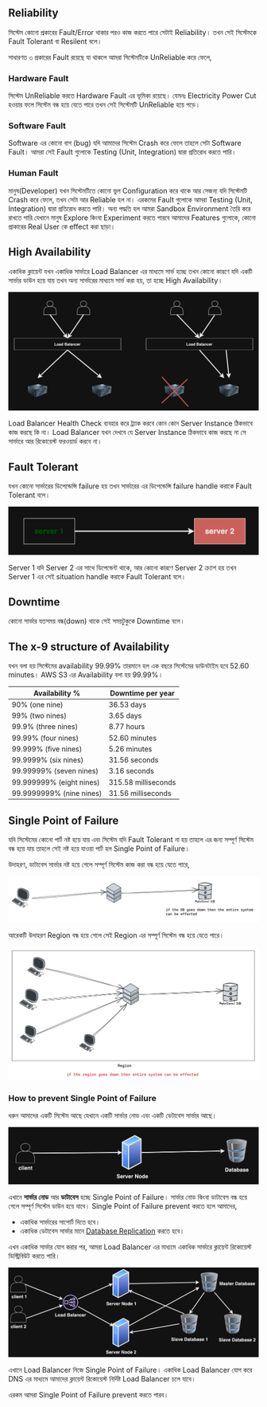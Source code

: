 ## Reliability

সিস্টেম কোনো প্রকারের Fault/Error থাকার পরও কাজ করতে পারে সেটাই Reliability। তখন সেই সিস্টেমকে Fault Tolerant বা Resilent বলে।

সাধারণত ৩ প্রকারের Fault রয়েছে যা থাকলে আমরা সিস্টেমটিকে UnReliable করে ফেলে,

### Hardware Fault

সিস্টেম UnReliable করতে Hardware Fault এর ভূমিকা রয়েছে। যেমনঃ Electricity Power Cut হওয়ার ফলে সিস্টেম বন্ধ হয়ে যেতে পারে তখন সেই সিস্টেমটি UnReliable হয়ে পড়ে।

### Software Fault

Software এর কোনো বাগ (bug) যদি আমাদের সিস্টেম Crash করে ফেলে তাহলে সেটা Software Fault। আমরা সেই Fault গুলোকে Testing (Unit, Integration) দ্বারা প্রতিরোধ করতে পারি।

### Human Fault

মানুষ(Developer) যখন সিস্টেমটিতে কোনো ভুল Configuration করে থাকে আর সেজন্য যদি সিস্টেমটি Crash করে ফেলে, তখন সেটা আর Reliable হল না। এরকমের Fault গুলোকে আমরা Testing (Unit, Integration) দ্বারা প্রতিরোধ করতে পারি। অন্য পদ্ধতি হল আমরা Sandbox Environment তৈরি করে রাখতে পারি যেখানে মানুষ Explore কিংবা Experiment করতে পারবে আমাদের Features গুলোকে, কোনো প্রাকারের Real User কে effect করা ছাড়া।

## High Availability

একাধিক ক্লায়েন্ট যখন একাধিক সার্ভারে Load Balancer এর মাধ্যমে সার্ভ হচ্ছে তখন কোনো কারণে যদি একটি সার্ভার ডাউন হয়ে যায় তখন অন্য সার্ভারের মাধ্যমে সার্ভ করা হয়, তা হচ্ছে High Availability।

<p align="center">
  <img src="./images/high-availability.png" alt="High Availability">
</p>

Load Balancer Health Check ব্যবহার করে ট্র্যাক করবে কোন কোন Server Instance ঠিকভাবে কাজ করছে কি না। Load Balancer যখন দেখবে যে Server Instance ঠিকভাবে কাজ করছে না সে সার্ভারে আর রিকোয়েস্ট ফরওয়ার্ড করবে না।

## Fault Tolerant

যখন কোনো সার্ভারের ডিপেন্ডেন্সি failure হয় তখন সার্ভারের এর ডিপেন্ডেন্সি failure handle করাকে Fault Tolerant বলে।

<p align="center">
  <img src="./images/ft.png" alt="Fault Tolerant">
</p>

Server 1 যদি Server 2 এর সাথে ডিপেন্ডেন্ট থাকে, আর কোনো কারণে Server 2 ক্র্যাশ হয় তখন Server 1 এর সেই situation handle করাকে Fault Tolerant বলে।

## Downtime

কোনো সার্ভার যতসময় বন্ধ(down) থাকে সেই সময়টুকুকে Downtime বলে।

## The x-9 structure of Availability

যখন বলা হয় সিস্টেমের availability 99.99% তারমানে হল এক বছরে সিস্টেমের ডাউনটাইম হবে 52.60 minutes। AWS S3 এর Availability বলা হয় 99.99%। 

| Availability %  | Downtime per year |
| ------------- | ------------- |
| 90% (one nine)  | 36.53 days  |
| 99% (two nines)  | 3.65 days  |
| 99.9% (three nines) | 8.77 hours |
| 99.99% (four nines) | 52.60 minutes |
| 99.999% (five nines) | 5.26 minutes |
| 99.9999% (six nines) | 31.56 seconds |
| 99.99999% (seven nines) | 3.16 seconds | 
| 99.999999% (eight nines) | 315.58 milliseconds |
| 99.9999999% (nine nines) | 31.56 milliseconds |

## Single Point of Failure

যদি সিস্টেমের কোনো পার্ট নষ্ট হয়ে যায় এবং সিস্টেম যদি Fault Tolerant না হয় তাহলে এর জন্য সম্পূর্ণ সিস্টেম বন্ধ হয়ে যায় তাহলে সেই নষ্ট হয়ে যাওয়া পার্ট হল Single Point of Failure।

উদাহরণ, ডাটাবেস সার্ভার নষ্ট হয়ে গেলে সম্পূর্ণ সিস্টেম কাজ করা বন্ধ হয়ে যেতে পারে,

<p align="center">
  <img src="./images/spof.png" alt="Single Point of Failure">
</p>

আরেকটি উদাহরণ Region বন্ধ হয়ে গেলে সেই Region এর সম্পূর্ণ সিস্টেম বন্ধ হয়ে যেতে পারে।

<p align="center">
  <img src="./images/spof-2.png" alt="Single Point of Failure">
</p>

### How to prevent Single Point of Failure

ধরুন আমাদের একটি সিস্টেম আছে যেখানে একটি সার্ভার নোড এবং একটি ডেটাবেস সার্ভার আছে।

<p align="center">
  <img src="./images/spof-3.png" alt="Single Point of Failure">
</p>

এখানে **সার্ভার নোড** আর **ডাটাবেস** হচ্ছে Single Point of Failure। সার্ভার নোড কিংবা ডাটাবেস বন্ধ হয়ে গেলে সম্পূর্ণ সিস্টেম ডাউন হয়ে যাবে। Single Point of Failure prevent করতে হলে আমাদের,

- একাধিক সার্ভারের সাপোর্ট দিতে হবে।
- একাধিক ডেটাবেস সার্ভার মানে <a href="../../README.md#section-15-database-replication" target="_blank">Database Replication</a> করতে হবে।

এখন একাধিক সার্ভার যোগ করার পর, আমরা Load Balancer এর মাধ্যমে একাধিক সার্ভারে ক্লায়েন্ট রিকোয়েস্ট ডিস্ট্রিবিউট করতে পারি।

<p align="center">
  <img src="./images/spof-4.png" alt="Single Point of Failure">
</p>

এখানে Load Balancer নিজে Single Point of Failure। একাধিক Load Balancer যোগ করে DNS এর মাধ্যমে আমাদের ক্লায়েন্ট রিকোয়েস্ট নির্দিষ্ট Load Balancer চলে যাবে।

এরকম আমরা Single Point of Failure prevent করতে পারব।
